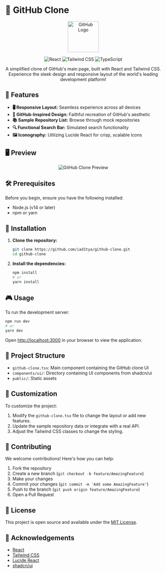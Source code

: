 # 🐙 GitHub Clone

<p align="center">
  <img src="https://github.githubassets.com/images/modules/logos_page/GitHub-Mark.png" alt="GitHub Logo" width="100"/>
</p>

<p align="center">
  <img src="https://img.shields.io/badge/React-20232A?style=for-the-badge&logo=react&logoColor=61DAFB" alt="React"/>
  <img src="https://img.shields.io/badge/Tailwind_CSS-38B2AC?style=for-the-badge&logo=tailwind-css&logoColor=white" alt="Tailwind CSS"/>
  <img src="https://img.shields.io/badge/TypeScript-007ACC?style=for-the-badge&logo=typescript&logoColor=white" alt="TypeScript"/>
</p>

<p align="center">
  A simplified clone of GitHub's main page, built with React and Tailwind CSS. Experience the sleek design and responsive layout of the world's leading development platform!
</p>

## 🌟 Features

- **🖥️ Responsive Layout:** Seamless experience across all devices
- **🎨 GitHub-Inspired Design:** Faithful recreation of GitHub's aesthetic
- **📚 Sample Repository List:** Browse through mock repositories
- **🔍 Functional Search Bar:** Simulated search functionality
- **🖼️ Iconography:** Utilizing Lucide React for crisp, scalable icons

## 🖥️ Preview

<p align="center">
  <img src="https://i.postimg.cc/C1vW6m0P/Opera-Snapshot-2024-09-14-054326-v0-dev.png" alt="GitHub Clone Preview"/>
</p>

## 🛠️ Prerequisites

Before you begin, ensure you have the following installed:
- Node.js (v14 or later)
- npm or yarn

## 🚀 Installation

1. **Clone the repository:**

   ```bash
   git clone https://github.com/iad1tya/github-clone.git
   cd github-clone
   ```

2. **Install the dependencies:**

   ```bash
   npm install
   # or
   yarn install
   ```

## 🎮 Usage

To run the development server:

```bash
npm run dev
# or
yarn dev
```

Open [http://localhost:3000](http://localhost:3000) in your browser to view the application.

## 📁 Project Structure

- `github-clone.tsx`: Main component containing the GitHub clone UI
- `components/ui/`: Directory containing UI components from shadcn/ui
- `public/`: Static assets

## 🎨 Customization

To customize the project:

1. Modify the `github-clone.tsx` file to change the layout or add new features.
2. Update the sample repository data or integrate with a real API.
3. Adjust the Tailwind CSS classes to change the styling.

## 🤝 Contributing

We welcome contributions! Here's how you can help:

1. Fork the repository
2. Create a new branch (`git checkout -b feature/AmazingFeature`)
3. Make your changes
4. Commit your changes (`git commit -m 'Add some AmazingFeature'`)
5. Push to the branch (`git push origin feature/AmazingFeature`)
6. Open a Pull Request

## 📄 License

This project is open source and available under the [MIT License](LICENSE).

## 🙏 Acknowledgements

- [React](https://reactjs.org/)
- [Tailwind CSS](https://tailwindcss.com/)
- [Lucide React](https://lucide.dev/)
- [shadcn/ui](https://ui.shadcn.com/)
